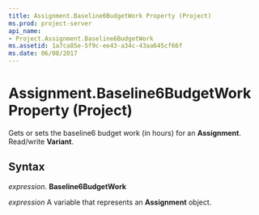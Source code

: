 ```yaml
---
title: Assignment.Baseline6BudgetWork Property (Project)
ms.prod: project-server
api_name:
- Project.Assignment.Baseline6BudgetWork
ms.assetid: 1a7ca85e-5f9c-ee43-a34c-43aa645cf66f
ms.date: 06/08/2017
---
```



# Assignment.Baseline6BudgetWork Property (Project)

Gets or sets the baseline6 budget work (in hours) for an **Assignment**. Read/write **Variant**.


## Syntax

 _expression_. **Baseline6BudgetWork**

 _expression_ A variable that represents an **Assignment** object.


